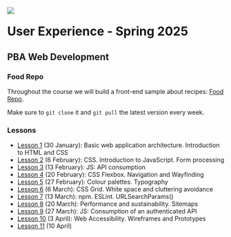<img src="https://github.com/user-attachments/assets/301941d6-924d-424f-9c95-b3a431c98f0b" align="left" style="z-index: 999;">

# User Experience - Spring 2025
## PBA Web Development

### Food Repo
Throughout the course we will build a front-end sample about recipes: [Food Repo](https://github.com/arturomorarioja/js_food_repo_ux_f25). 

Make sure to `git clone` it and `git pull` the latest version every week.

### Lessons

- [Lesson 1](https://github.com/arturomorarioja-kea/WD_UX_F25/blob/main/Lesson01/README.md) (30 January): Basic web application architecture. Introduction to HTML and CSS
- [Lesson 2](https://github.com/arturomorarioja-kea/WD_UX_F25/blob/main/Lesson02/README.md) (6 February): CSS. Introduction to JavaScript. Form processing
- [Lesson 3](https://github.com/arturomorarioja-kea/WD_UX_F25/blob/main/Lesson03/README.md) (13 February): JS: API consumption
- [Lesson 4](https://github.com/arturomorarioja-kea/WD_UX_F25/blob/main/Lesson04/README.md) (20 February): CSS Flexbox. Navigation and Wayfinding
- [Lesson 5](https://github.com/arturomorarioja-kea/WD_UX_F25/blob/main/Lesson05/README.md) (27 February): Colour palettes. Typography
- [Lesson 6](https://github.com/arturomorarioja-kea/WD_UX_F25/blob/main/Lesson06/README.md) (6 March): CSS Grid. White space and cluttering avoidance
- [Lesson 7](https://github.com/arturomorarioja-kea/WD_UX_F25/blob/main/Lesson07/README.md) (13 March): npm. ESLint. URLSearchParams()
- [Lesson 8](https://github.com/arturomorarioja-kea/WD_UX_F25/blob/main/Lesson08/README.md) (20 March): Performance and sustainability. Sitemaps
- [Lesson 9](https://github.com/arturomorarioja-kea/WD_UX_F25/blob/main/Lesson09/README.md) (27 March): JS: Consumption of an authenticated API
- [Lesson 10](https://github.com/arturomorarioja-kea/WD_UX_F25/edit/main/Lesson10/README.md) (3 April): Web Accessibility. Wireframes and Prototypes
- [Lesson 11](https://github.com/arturomorarioja-kea/WD_UX_F25/blob/main/Lesson11/README.md) (10 April)
